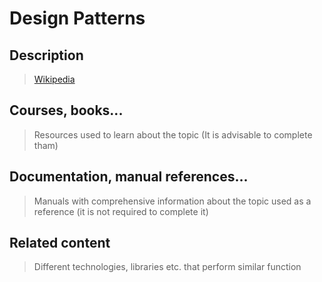 # Design Patterns

## Description

>[Wikipedia](https://en.wikipedia.org/wiki/Software_design_pattern)

## Courses, books...

> Resources used to learn about the topic (It is advisable to complete tham)

## Documentation, manual references...

> Manuals with comprehensive information about the topic used as a reference (it is not required to complete it)

## Related content

> Different technologies, libraries etc. that perform similar function
